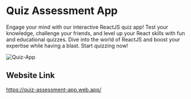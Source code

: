 # Quiz Assessment App

Engage your mind with our interactive ReactJS quiz app! Test your knowledge, challenge your friends, and level up your React skills with fun and educational quizzes. Dive into the world of ReactJS and boost your expertise while having a blast. Start quizzing now!

![Quiz-App](https://github.com/ZainAli1996/quiz-app-reactjs/assets/57337241/358076b6-4163-4771-98fa-42460ea030fe)

## Website Link

https://quiz-assessment-app.web.app/